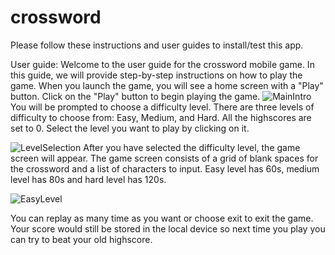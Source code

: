 # crossword

Please follow these instructions and user guides to install/test this app.

User guide:
Welcome to the user guide for the crossword mobile game. In this guide, we will provide step-by-step instructions on how to play the game.
When you launch the game, you will see a home screen with a "Play" button. Click on the "Play" button to begin playing the game.
![MainIntro](https://github.com/johnnyho197/crossword/assets/89495195/9d2d4cce-e13c-4fa4-9702-30a3edbb8dd1)
You will be prompted to choose a difficulty level. There are three levels of difficulty to choose from: Easy, Medium, and Hard. All the highscores are set to 0. Select the level you want to play by clicking on it.

![LevelSelection](https://github.com/johnnyho197/crossword/assets/89495195/05600f3f-5331-45bf-9cab-f126d33ac000)
After you have selected the difficulty level, the game screen will appear. The game screen consists of a grid of blank spaces for the crossword and a list of characters to input. Easy level has 60s, medium level has 80s and hard level has 120s.

![EasyLevel](https://github.com/johnnyho197/crossword/assets/89495195/5a95624d-345f-4ac7-846d-d1f2fa67d354)

You can replay as many time as you want or choose exit to exit the game. Your score would still be stored in the local device so next time you play you can try to beat your old highscore.
